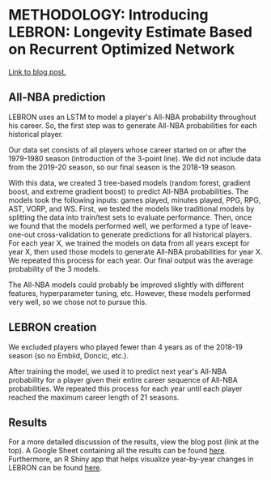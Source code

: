 # METHODOLOGY: Introducing LEBRON: Longevity Estimate Based on Recurrent Optimized Network

[Link to blog post.](https://dribbleanalytics.blog/2020/06/lebron-longevity-metric/)

## All-NBA prediction

LEBRON uses an LSTM to model a player's All-NBA probability throughout his career. So, the first step was to generate All-NBA probabilities for each historical player.

Our data set consists of all players whose career started on or after the 1979-1980 season (introduction of the 3-point line). We did not include data from the 2019-20 season, so our final season is the 2018-19 season.

With this data, we created 3 tree-based models (random forest, gradient boost, and extreme gradient boost) to predict All-NBA probabilities. The models took the following inputs: games played, minutes played, PPG, RPG, AST, VORP, and WS. First, we tested the models like traditional models by splitting the data into train/test sets to evaluate performance. Then, once we found that the models performed well, we performed a type of leave-one-out cross-validation to generate predictions for all historical players. For each year X, we trained the models on data from all years except for year X, then used those models to generate All-NBA probabilities for year X. We repeated this process for each year. Our final output was the average probability of the 3 models.

The All-NBA models could probably be improved slightly with different features, hyperparameter tuning, etc. However, these models performed very well, so we chose not to pursue this.

## LEBRON creation

We excluded players who played fewer than 4 years as of the 2018-19 season (so no Embiid, Doncic, etc.).

After training the model, we used it to predict next year's All-NBA probability for a player given their entire career sequence of All-NBA probabilities. We repeated this process for each year until each player reached the maximum career length of 21 seasons.

## Results

For a more detailed discussion of the results, view the blog post (link at the top). A Google Sheet containing all the results can be found [here](https://docs.google.com/spreadsheets/d/1fEZt05UYflNOvSE-2UDipWR1PN61dtVmbrlqJ-nz54o/edit#gid=0). Furthermore, an R Shiny app that helps visualize year-by-year changes in LEBRON can be found [here](https://dribbleanalytics.shinyapps.io/lebron-longevity-metric/).
